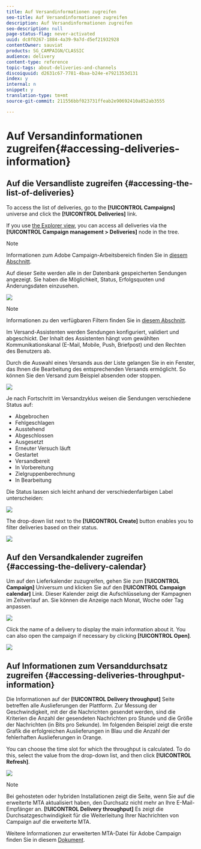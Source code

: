 ```yaml
---
title: Auf Versandinformationen zugreifen
seo-title: Auf Versandinformationen zugreifen
description: Auf Versandinformationen zugreifen
seo-description: null
page-status-flag: never-activated
uuid: dc8f0267-1884-4a39-9a7d-d5ef21932928
contentOwner: sauviat
products: SG_CAMPAIGN/CLASSIC
audience: delivery
content-type: reference
topic-tags: about-deliveries-and-channels
discoiquuid: d2631c67-7781-4baa-b24e-e7921353d131
index: y
internal: n
snippet: y
translation-type: tm+mt
source-git-commit: 211556bbf023731ffeab2e90692410a852ab3555

---
```



# Auf Versandinformationen zugreifen{#accessing-deliveries-information}

## Auf die Versandliste zugreifen {#accessing-the-list-of-deliveries}

To access the list of deliveries, go to the **[!UICONTROL Campaigns]** universe and click the **[!UICONTROL Deliveries]** link.

If you use [the Explorer view](../../platform/using/adobe-campaign-workspace.md#about-adobe-campaign-explorer), you can access all deliveries via the **[!UICONTROL Campaign management > Deliveries]** node in the tree.

>[!NOTE]
>
>Informationen zum Adobe Campaign-Arbeitsbereich finden Sie in [diesem Abschnitt](../../platform/using/adobe-campaign-workspace.md).

Auf dieser Seite werden alle in der Datenbank gespeicherten Sendungen angezeigt. Sie haben die Möglichkeit, Status, Erfolgsquoten und Änderungsdaten einzusehen.

![](assets/d_ncs_user_filter_interface_delivery01.png)

>[!NOTE]
>
>Informationen zu den verfügbaren Filtern finden Sie in [diesem Abschnitt](../../platform/using/filtering-options.md).

Im Versand-Assistenten werden Sendungen konfiguriert, validiert und abgeschickt. Der Inhalt des Assistenten hängt vom gewählten Kommunikationskanal (E-Mail, Mobile, Push, Briefpost) und den Rechten des Benutzers ab.

Durch die Auswahl eines Versands aus der Liste gelangen Sie in ein Fenster, das Ihnen die Bearbeitung des entsprechenden Versands ermöglicht. So können Sie den Versand zum Beispiel absenden oder stoppen.

![](assets/s_ncs_user_interface_delivery02.png)

Je nach Fortschritt im Versandzyklus weisen die Sendungen verschiedene Status auf:

* Abgebrochen
* Fehlgeschlagen
* Ausstehend
* Abgeschlossen
* Ausgesetzt
* Erneuter Versuch läuft
* Gestartet
* Versandbereit
* In Vorbereitung
* Zielgruppenberechnung
* In Bearbeitung

Die Status lassen sich leicht anhand der verschiedenfarbigen Label unterscheiden:

![](assets/s_ncs_user_status_campaigns_120.png)

The drop-down list next to the **[!UICONTROL Create]** button enables you to filter deliveries based on their status.

![](assets/delivery_filter_status.png)

## Auf den Versandkalender zugreifen {#accessing-the-delivery-calendar}

Um auf den Lieferkalender zuzugreifen, gehen Sie zum **[!UICONTROL Campaign]** Universum und klicken Sie auf den **[!UICONTROL Campaign calendar]** Link. Dieser Kalender zeigt die Aufschlüsselung der Kampagnen im Zeitverlauf an. Sie können die Anzeige nach Monat, Woche oder Tag anpassen.

![](assets/s_ncs_user_interface_delivery04.png)

Click the name of a delivery to display the main information about it. You can also open the campaign if necessary by clicking **[!UICONTROL Open]**.

![](assets/s_ncs_user_interface_delivery05.png)

## Auf Informationen zum Versanddurchsatz zugreifen {#accessing-deliveries-throughput-information}

Die Informationen auf der **[!UICONTROL Delivery throughput]** Seite betreffen alle Auslieferungen der Plattform. Zur Messung der Geschwindigkeit, mit der die Nachrichten gesendet werden, sind die Kriterien die Anzahl der gesendeten Nachrichten pro Stunde und die Größe der Nachrichten (in Bits pro Sekunde). Im folgenden Beispiel zeigt die erste Grafik die erfolgreichen Auslieferungen in Blau und die Anzahl der fehlerhaften Auslieferungen in Orange.

You can choose the time slot for which the throughput is calculated. To do this, select the value from the drop-down list, and then click **[!UICONTROL Refresh]**.

![](assets/s_ncs_user_interface_delivery06.png)

>[!NOTE]
>
>Bei gehosteten oder hybriden Installationen zeigt die Seite, wenn Sie auf die erweiterte MTA aktualisiert haben, den Durchsatz nicht mehr an Ihre E-Mail-Empfänger an. **[!UICONTROL Delivery throughput]** Es zeigt die Durchsatzgeschwindigkeit für die Weiterleitung Ihrer Nachrichten von Campaign auf die erweiterte MTA.
>
>Weitere Informationen zur erweiterten MTA-Datei für Adobe Campaign finden Sie in diesem [Dokument](https://helpx.adobe.com/campaign/kb/campaign-enhanced-mta.html).